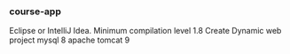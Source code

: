 ### course-app
Eclipse or IntelliJ Idea. Minimum compilation level 1.8
Create Dynamic web project
mysql 8
apache tomcat 9
